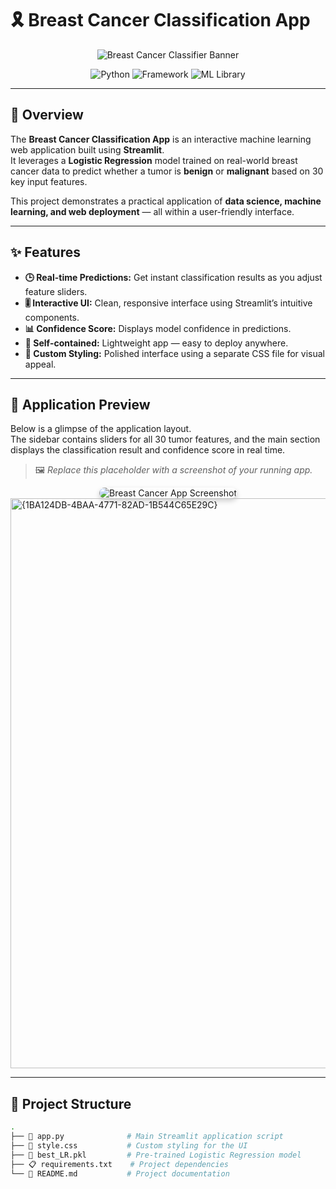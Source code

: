 
# 🎗️ Breast Cancer Classification App

<div align="center">
  <img src="https://placehold.co/800x200/F0F2F6/333333?text=Breast+Cancer+Classifier&font=inter" alt="Breast Cancer Classifier Banner">
</div>

<p align="center">
  <img alt="Python" src="https://img.shields.io/badge/Python-3.8%2B-blue.svg?style=for-the-badge&logo=python">
  <img alt="Framework" src="https://img.shields.io/badge/Streamlit-1.30.0-ff4b4b.svg?style=for-the-badge&logo=streamlit">
  <img alt="ML Library" src="https://img.shields.io/badge/scikit--learn-1.4.2-f7931e.svg?style=for-the-badge&logo=scikit-learn">
</p>

---

## 🧠 Overview
The **Breast Cancer Classification App** is an interactive machine learning web application built using **Streamlit**.  
It leverages a **Logistic Regression** model trained on real-world breast cancer data to predict whether a tumor is **benign** or **malignant** based on 30 key input features.

This project demonstrates a practical application of **data science, machine learning, and web deployment** — all within a user-friendly interface.

---

## ✨ Features

- **🕒 Real-time Predictions:** Get instant classification results as you adjust feature sliders.  
- **🎚️ Interactive UI:** Clean, responsive interface using Streamlit’s intuitive components.  
- **📊 Confidence Score:** Displays model confidence in predictions.  
- **🧩 Self-contained:** Lightweight app — easy to deploy anywhere.  
- **🎨 Custom Styling:** Polished interface using a separate CSS file for visual appeal.

---

## 📸 Application Preview

Below is a glimpse of the application layout.  
The sidebar contains sliders for all 30 tumor features, and the main section displays the classification result and confidence score in real time.

> 🖼️ *Replace this placeholder with a screenshot of your running app.*

<div align="center">
  <img src="app_screenshot.png" alt="Breast Cancer App Screenshot" style="border-radius: 10px; box-shadow: 0 4px 8px rgba(0,0,0,0.2);">
</div>
<img width="1920" height="912" alt="{1BA124DB-4BAA-4771-82AD-1B544C65E29C}" src="https://github.com/user-attachments/assets/9ec4c1ce-e171-4641-8cbc-1139887df46d" />

---

## 📂 Project Structure

```bash
.
├── 📄 app.py              # Main Streamlit application script
├── 🎨 style.css           # Custom styling for the UI
├── 🧠 best_LR.pkl         # Pre-trained Logistic Regression model
├── 📋 requirements.txt    # Project dependencies
└── 📖 README.md           # Project documentation
